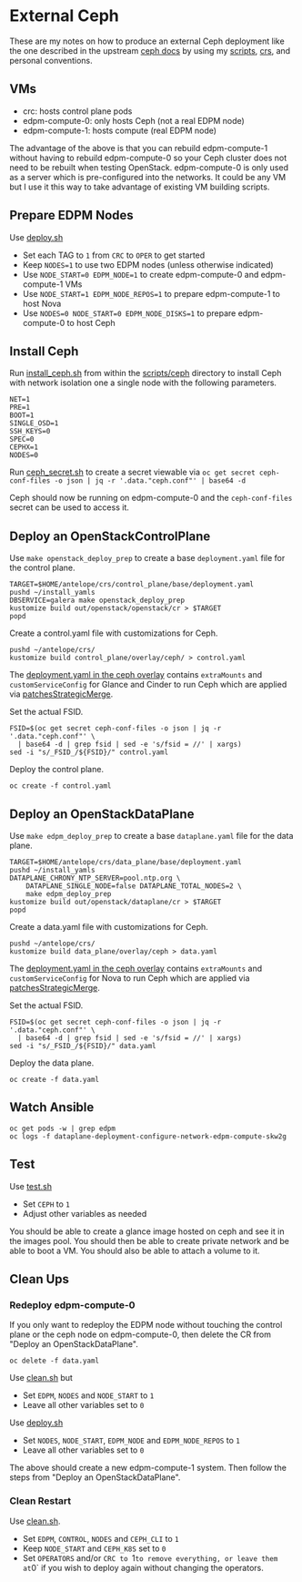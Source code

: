 # External Ceph

These are my notes on how to produce an external Ceph deployment
like the one described in the upstream
[ceph docs](https://github.com/openstack-k8s-operators/docs/blob/main/ceph.md)
by using my [scripts](../scripts), [crs](../crs), and personal
conventions.

## VMs

- crc: hosts control plane pods
- edpm-compute-0: only hosts Ceph (not a real EDPM node)
- edpm-compute-1: hosts compute (real EDPM node)

The advantage of the above is that you can rebuild edpm-compute-1
without having to rebuild edpm-compute-0 so your Ceph cluster does not
need to be rebuilt when testing OpenStack. edpm-compute-0 is only used
as a server which is pre-configured into the networks. It could be any
VM but I use it this way to take advantage of existing VM building
scripts.

## Prepare EDPM Nodes

Use [deploy.sh](../scripts/deploy.sh)

- Set each TAG to `1` from `CRC` to `OPER` to get started
- Keep `NODES=1` to use two EDPM nodes (unless otherwise indicated)
- Use `NODE_START=0 EDPM_NODE=1` to create edpm-compute-0 and edpm-compute-1 VMs
- Use `NODE_START=1 EDPM_NODE_REPOS=1` to prepare edpm-compute-1 to host Nova
- Use `NODES=0 NODE_START=0 EDPM_NODE_DISKS=1` to prepare edpm-compute-0 to host Ceph

## Install Ceph

Run [install_ceph.sh](../scripts/ceph/install_ceph.sh) 
from within the [scripts/ceph](../scripts/ceph/) directory
to install Ceph with network isolation one a single node with the
following parameters.
```
NET=1
PRE=1
BOOT=1
SINGLE_OSD=1
SSH_KEYS=0
SPEC=0
CEPHX=1
NODES=0
```
Run [ceph_secret.sh](../scripts/ceph/ceph_secret.sh) to create a secret viewable via
`oc get secret ceph-conf-files -o json | jq -r '.data."ceph.conf"' | base64 -d`

Ceph should now be running on edpm-compute-0 and the `ceph-conf-files`
secret can be used to access it.

## Deploy an OpenStackControlPlane

Use `make openstack_deploy_prep` to create a base `deployment.yaml`
file for the control plane.

```
TARGET=$HOME/antelope/crs/control_plane/base/deployment.yaml
pushd ~/install_yamls
DBSERVICE=galera make openstack_deploy_prep
kustomize build out/openstack/openstack/cr > $TARGET
popd
```

Create a control.yaml file with customizations for Ceph.
```
pushd ~/antelope/crs/
kustomize build control_plane/overlay/ceph/ > control.yaml
```
The
[deployment.yaml in the ceph overlay](../crs/control_plane/overlay/ceph/deployment.yaml)
contains `extraMounts` and `customServiceConfig` for Glance and Cinder
to run Ceph which are applied via
[patchesStrategicMerge](https://kubectl.docs.kubernetes.io/references/kustomize/builtins/#_patchesstrategicmerge_).

Set the actual FSID.
```
FSID=$(oc get secret ceph-conf-files -o json | jq -r '.data."ceph.conf"' \
  | base64 -d | grep fsid | sed -e 's/fsid = //' | xargs)
sed -i "s/_FSID_/${FSID}/" control.yaml
```
Deploy the control plane.
```
oc create -f control.yaml
```

## Deploy an OpenStackDataPlane

Use `make edpm_deploy_prep` to create a base `dataplane.yaml` file for
the data plane.

```
TARGET=$HOME/antelope/crs/data_plane/base/deployment.yaml
pushd ~/install_yamls
DATAPLANE_CHRONY_NTP_SERVER=pool.ntp.org \
    DATAPLANE_SINGLE_NODE=false DATAPLANE_TOTAL_NODES=2 \
    make edpm_deploy_prep
kustomize build out/openstack/dataplane/cr > $TARGET
popd
```
Create a data.yaml file with customizations for Ceph.
```
pushd ~/antelope/crs/
kustomize build data_plane/overlay/ceph > data.yaml
```
The
[deployment.yaml in the ceph overlay](../crs/data_plane/overlay/ceph/deployment.yaml)
contains `extraMounts` and `customServiceConfig` for Nova to run Ceph which are applied via
[patchesStrategicMerge](https://kubectl.docs.kubernetes.io/references/kustomize/builtins/#_patchesstrategicmerge_).

Set the actual FSID.
```
FSID=$(oc get secret ceph-conf-files -o json | jq -r '.data."ceph.conf"' \
  | base64 -d | grep fsid | sed -e 's/fsid = //' | xargs)
sed -i "s/_FSID_/${FSID}/" data.yaml
```
Deploy the data plane.
```
oc create -f data.yaml
```

## Watch Ansible

```
oc get pods -w | grep edpm
oc logs -f dataplane-deployment-configure-network-edpm-compute-skw2g
```

## Test

Use [test.sh](../scripts/test.sh)

- Set `CEPH` to `1`
- Adjust other variables as needed

You should be able to create a glance image hosted on ceph and see it
in the images pool. You should then be able to create private network
and be able to boot a VM. You should also be able to attach a volume
to it.

## Clean Ups

### Redeploy edpm-compute-0

If you only want to redeploy the EDPM node without touching the
control plane or the ceph node on edpm-compute-0, then delete
the CR from "Deploy an OpenStackDataPlane".

```
oc delete -f data.yaml
```
Use [clean.sh](../scripts/clean.sh) but

- Set `EDPM`, `NODES` and `NODE_START` to `1`
- Leave all other variables set to `0`

Use [deploy.sh](../scripts/deploy.sh)

- Set `NODES`, `NODE_START`, `EDPM_NODE` and `EDPM_NODE_REPOS` to `1`
- Leave all other variables set to `0`

The above should create a new edpm-compute-1 system. Then follow the
steps from "Deploy an OpenStackDataPlane".

### Clean Restart

Use [clean.sh](../scripts/clean.sh).

- Set `EDPM`, `CONTROL`, `NODES` and `CEPH_CLI` to `1`
- Keep `NODE_START` and `CEPH_K8S` set to `0`
- Set `OPERATORS` and/or `CRC to `1` to remove everything, or leave
  them at `0` if you wish to deploy again without changing the operators.
